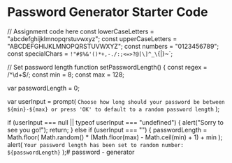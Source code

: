 # Password Generator Starter Code
// Assignment code here
const lowerCaseLetters = "abcdefghijklmnopqrstuvwxyz";
const upperCaseLetters = "ABCDEFGHIJKLMNOPQRSTUVWXYZ";
const numbers = "0123456789";
const specialChars = `!"#$%&'()*+,-./:;<=>?@[\]^_\`{|}~`;

// Set password length
function setPasswordLength() {
  const regex = /^\d+$/;
  const min = 8;
  const max = 128;

  var passwordLength = 0;

  var userInput = prompt(
    `Choose how long should your password be between ${min}-${max} or press 'OK' to default to a random password length`
  );

  if (userInput === null || typeof userInput === "undefined") {
    alert("Sorry to see you go!");
    return;
  } else if (userInput === "") {
    passwordLength = Math.floor(
      Math.random() * (Math.floor(max) - Math.ceil(min) + 1) + min
    );
    alert(
      `Your password length has been set to random number: ${passwordLength}`
    );# password - generator
